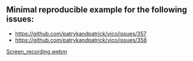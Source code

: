 ## Minimal reproducible example for the following issues:
- https://github.com/patrykandpatrick/vico/issues/357
- https://github.com/patrykandpatrick/vico/issues/358

[Screen_recording.webm](Screen_recording.webm)
